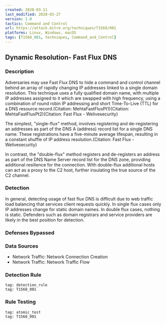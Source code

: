 ```yaml
---
created: 2020-03-11
last_modified: 2020-03-27
version: 1.0
tactics: Command and Control
url: https://attack.mitre.org/techniques/T1568/001
platforms: Linux, Windows, macOS
tags: [T1568_001, techniques, Command_and_Control]
---
```


## Dynamic Resolution- Fast Flux DNS

### Description

Adversaries may use Fast Flux DNS to hide a command and control channel behind an array of rapidly changing IP addresses linked to a single domain resolution. This technique uses a fully qualified domain name, with multiple IP addresses assigned to it which are swapped with high frequency, using a combination of round robin IP addressing and short Time-To-Live (TTL) for a DNS resource record.(Citation: MehtaFastFluxPt1)(Citation: MehtaFastFluxPt2)(Citation: Fast Flux - Welivesecurity)

The simplest, "single-flux" method, involves registering and de-registering an addresses as part of the DNS A (address) record list for a single DNS name. These registrations have a five-minute average lifespan, resulting in a constant shuffle of IP address resolution.(Citation: Fast Flux - Welivesecurity)

In contrast, the "double-flux" method registers and de-registers an address as part of the DNS Name Server record list for the DNS zone, providing additional resilience for the connection. With double-flux additional hosts can act as a proxy to the C2 host, further insulating the true source of the C2 channel.

### Detection

In general, detecting usage of fast flux DNS is difficult due to web traffic load balancing that services client requests quickly. In single flux cases only IP addresses change for static domain names. In double flux cases, nothing is static. Defenders such as domain registrars and service providers are likely in the best position for detection.

### Defenses Bypassed



### Data Sources

  - Network Traffic: Network Connection Creation
  -  Network Traffic: Network Traffic Flow
### Detection Rule

```query
tag: detection_rule
tag: T1568_001
```

### Rule Testing

```query
tag: atomic_test
tag: T1568_001
```
